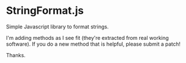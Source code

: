 StringFormat.js
===============

Simple Javascript library to format strings.

I'm adding methods as I see fit (they're extracted from real working software). If you do a new method that is helpful, please submit a patch!

Thanks.
